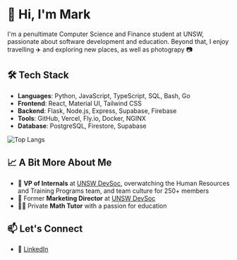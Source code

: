# 👋 Hi, I'm Mark

I'm a penultimate Computer Science and Finance student at UNSW, passionate about software development and education. Beyond that, I enjoy travelling ✈️ and exploring new places, as well as photograpy 📷 


## 🛠 Tech Stack
- **Languages**: Python, JavaScript, TypeScript, SQL, Bash, Go
- **Frontend**: React, Material UI, Tailwind CSS
- **Backend**: Flask, Node.js, Express, Supabase, Firebase
- **Tools**: GitHub, Vercel, Fly.io, Docker, NGINX
- **Database**: PostgreSQL, Firestore, Supabase

![Top Langs](https://github-readme-stats.vercel.app/api/top-langs/?username=markquach12&layout=compact)

## 📈 A Bit More About Me
- 💼 **VP of Internals** at [UNSW DevSoc](https://www.linkedin.com/company/devsoc-unsw/), overwatching the Human Resources and Training Programs team, and team culture for 250+ members
- 💼 Former **Marketing Director** at [UNSW DevSoc](https://www.linkedin.com/company/devsoc-unsw/)
- 👨‍🏫 Private **Math Tutor** with a passion for education

## 📫 Let's Connect
- 🔗 [LinkedIn](https://www.linkedin.com/in/mark-quach-4570362a0/)


